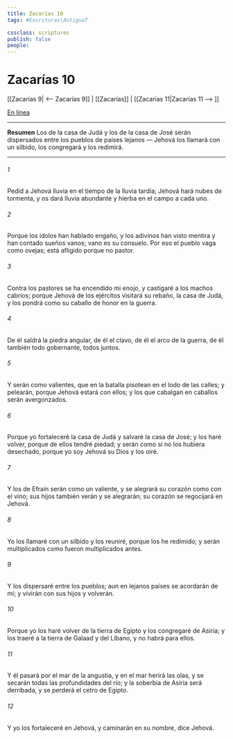 ```yaml
---
title: Zacarías 10
tags: #Escrituras\AntiguoT

cssclass: scriptures
publish: false
people:
---
```


# Zacarías 10
[[Zacarías 9| <-- Zacarías 9]] | [[Zacarías]] | [[Zacarías 11|Zacarías 11 --> ]]

[En línea](https://churchofjesuschrist.org/study/scriptures/ot/zech/10?lang=spa)

---
__Resumen__
Los de la casa de Judá y los de la casa de José serán dispersados entre los pueblos de países lejanos — Jehová los llamará con un silbido, los congregará y los redimirá.

---
###### 1 
Pedid a Jehová lluvia en el tiempo de la lluvia tardía; Jehová hará nubes de tormenta, y os dará lluvia abundante y hierba en el campo a cada uno.

###### 2 
Porque los ídolos han hablado engaño, y los adivinos han visto mentira y han contado sueños vanos; vano es su consuelo. Por eso el pueblo vaga como ovejas; está afligido porque no  pastor.

###### 3 
Contra los pastores se ha encendido mi enojo, y castigaré a los machos cabríos; porque Jehová de los ejércitos visitará su rebaño, la casa de Judá, y los pondrá como su caballo de honor en la guerra.

###### 4 
De él saldrá la piedra angular, de él el clavo, de él el arco de la guerra, de él también todo gobernante, todos juntos.

###### 5 
Y serán como valientes, que en la batalla pisotean  en el lodo de las calles; y pelearán, porque Jehová estará con ellos; y los que cabalgan en caballos serán avergonzados.

###### 6 
Porque yo fortaleceré la casa de Judá y salvaré la casa de José; y los haré volver, porque de ellos tendré piedad; y serán como si no los hubiera desechado, porque yo soy Jehová su Dios y los oiré.

###### 7 
Y los de Efraín serán como un valiente, y se alegrará su corazón como con el vino; sus hijos también  verán y se alegrarán; su corazón se regocijará en Jehová.

###### 8 
Yo los llamaré con un silbido y los reuniré, porque los he redimido; y serán multiplicados como fueron multiplicados antes.

###### 9 
Y los dispersaré entre los pueblos; aun en lejanos países se acordarán de mí; y vivirán con sus hijos y volverán.

###### 10 
Porque yo los haré volver de la tierra de Egipto y los congregaré de Asiria; y los traeré a la tierra de Galaad y del Líbano, y no habrá  para ellos.

###### 11 
Y él pasará por el mar de la angustia, y en el mar herirá las olas, y se secarán todas las profundidades del río; y la soberbia de Asiria será derribada, y se perderá el cetro de Egipto.

###### 12 
Y yo los fortaleceré en Jehová, y caminarán en su nombre, dice Jehová.

